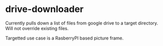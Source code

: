# drive-downloader

Currently pulls down a list of files from google drive to a target directory.  Will not override existing files.  

Targetted use case is a RasberryPI based picture frame.

